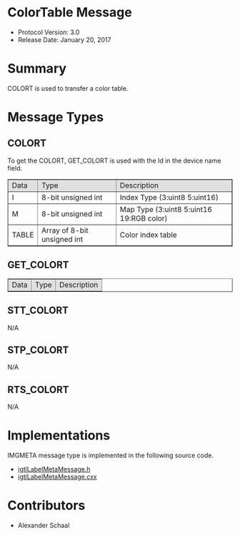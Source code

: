 
ColorTable Message
==================

- Protocol Version: 3.0
- Release Date: January 20, 2017

Summary
===================

COLORT is used to transfer a color table.

Message Types
===================

COLORT
-------------------

To get the COLORT, GET_COLORT is used with the Id in the device name field.

<table border="1" cellpadding="5" cellspacing="0" align="center">

<tbody><tr>
<td style="background:#e0e0e0;"> Data
</td><td style="background:#e0e0e0;"> Type
</td><td style="background:#e0e0e0;"> Description
</td></tr>
<tr>
<td align="left"> I
</td><td align="left"> 8-bit unsigned int
</td><td align="left"> Index Type  (3:uint8  5:uint16)
</td></tr>
<tr>
<td align="left"> M
</td><td align="left"> 8-bit unsigned int
</td><td align="left"> Map Type (3:uint8 5:uint16 19:RGB color)
</td></tr>
<tr>
<td align="left"> TABLE
</td><td align="left"> Array of 8-bit unsigned int
</td><td align="left"> Color index table
</td></tr>
</tbody></table>


GET_COLORT
-------------------

<table border="1" cellpadding="5" cellspacing="0" align="center">

<tbody><tr>
<td style="background:#e0e0e0;"> Data
</td><td style="background:#e0e0e0;"> Type
</td><td style="background:#e0e0e0;"> Description
</td></tr>
</tbody></table>

STT_COLORT
-------------------

N/A

STP_COLORT
-------------------

N/A

RTS_COLORT
-------------------

N/A

Implementations
===================

IMGMETA message type is implemented in the following source code.

* [igtlLabelMetaMessage.h](/Source/igtlLabelMetaMessage.h)
* [igtlLabelMetaMessage.cxx](/Source/igtlLabelMetaMessage.cxx)

Contributors
===================

* Alexander Schaal






